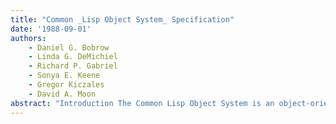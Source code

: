 ```yaml
---
title: "Common _Lisp Object System_ Specification"
date: '1988-09-01'
authors: 
    - Daniel G. Bobrow
    - Linda G. DeMichiel
    - Richard P. Gabriel
    - Sonya E. Keene
    - Gregor Kiczales
    - David A. Moon
abstract: "Introduction The Common Lisp Object System is an object-oriented extension to Common Lisp as defined in Common Lisp: The Language, by Guy L. Steele Jr. It is based on generic functions, multiple inheritance, declarative method combination, and a meta-object protocol. The first two chapters of this specification present a description of the standard Programmer Interface for the Common Lisp Object System. The first chapter contains a description of the concepts of the Common Lisp Object System, and the second contains a description of the functions and macros in the Common Lisp Object System Programmer Interface. The chapter 'The Common Lisp Object System Meta-Object Protocol' describes how the Common Lisp Object System can be customized. The fundamental objects of the Common Lisp Object System are classes, instances, generic functions, and methods. A class object determines the structure and behavior of a set of other objects, which are called its instances. Every Common Lisp object is an instance of a class. The class of an object determines the set of operations that can be performed on the object. A generic function is a function whose behavior depends on the classes or identities of the arguments supplied to it. A generic function object contains a set of methods, a lambda-list, a method combination type, and other information. The methods define the class-specific behavior and operations of the generic function; a method is said to specialize a generic function. When invoked, a generic function executes a subset of its methods based on the classes of its arguments. A generic function can be used in the same ways that an ordinary function can be used in Common Lisp; in particular, a generic function can be used as an argument to funcall and apply and can be given a global or a local name. A method is an object that contains a method function, a sequence of parameter speclalizers that specify when the given method is applicable, and a sequence of qualifiers that is used by the method combination facility to distinguish among methods. Each required formal parameter of each method has an associated parameter specializer, and the method will be invoked only on arguments that satisfy its parameter specializers. The method combination facility controls the selection of methods, the order in which they are run, and the values that are returned by the generic function. The Common Lisp Object System offers a default method combination type and provides a facility for declaring new types of method combination."
---
```


